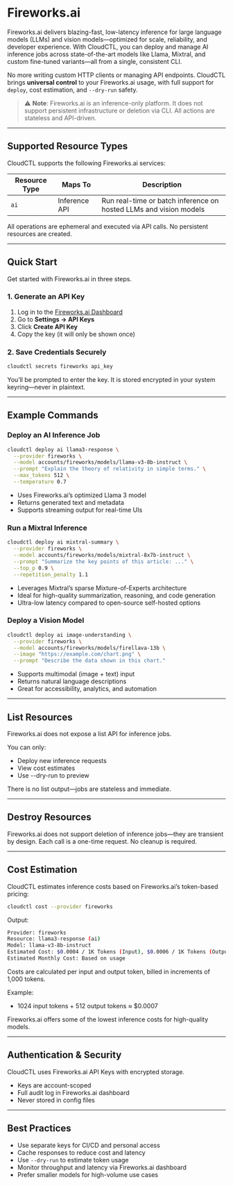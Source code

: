 # Fireworks.ai

Fireworks.ai delivers blazing-fast, low-latency inference for large language models (LLMs) and vision models—optimized for scale, reliability, and developer experience. With CloudCTL, you can deploy and manage AI inference jobs across state-of-the-art models like Llama, Mixtral, and custom fine-tuned variants—all from a single, consistent CLI.

No more writing custom HTTP clients or managing API endpoints. CloudCTL brings **universal control** to your Fireworks.ai usage, with full support for `deploy`, cost estimation, and `--dry-run` safety.

> ⚠️ **Note**: Fireworks.ai is an inference-only platform. It does not support persistent infrastructure or deletion via CLI. All actions are stateless and API-driven.

---

## Supported Resource Types

CloudCTL supports the following Fireworks.ai services:

| Resource Type | Maps To | Description |
|---------------|--------|-------------|
| `ai` | Inference API | Run real-time or batch inference on hosted LLMs and vision models |

All operations are ephemeral and executed via API calls. No persistent resources are created.

---

## Quick Start

Get started with Fireworks.ai in three steps.

### 1. Generate an API Key

1. Log in to the [Fireworks.ai Dashboard](https://app.fireworks.ai)
2. Go to **Settings → API Keys**
3. Click **Create API Key**
4. Copy the key (it will only be shown once)

### 2. Save Credentials Securely

```bash
cloudctl secrets fireworks api_key
```
You’ll be prompted to enter the key. It is stored encrypted in your system keyring—never in plaintext.

---

## Example Commands
### Deploy an AI Inference Job
```bash
cloudctl deploy ai llama3-response \
  --provider fireworks \
  --model accounts/fireworks/models/llama-v3-8b-instruct \
  --prompt "Explain the theory of relativity in simple terms." \
  --max_tokens 512 \
  --temperature 0.7
```

* Uses Fireworks.ai’s optimized Llama 3 model
* Returns generated text and metadata
* Supports streaming output for real-time UIs

### Run a Mixtral Inference
```bash
cloudctl deploy ai mixtral-summary \
  --provider fireworks \
  --model accounts/fireworks/models/mixtral-8x7b-instruct \
  --prompt "Summarize the key points of this article: ..." \
  --top_p 0.9 \
  --repetition_penalty 1.1
```
* Leverages Mixtral’s sparse Mixture-of-Experts architecture
* Ideal for high-quality summarization, reasoning, and code generation
* Ultra-low latency compared to open-source self-hosted options

### Deploy a Vision Model
```bash
cloudctl deploy ai image-understanding \
  --provider fireworks \
  --model accounts/fireworks/models/firellava-13b \
  --image "https://example.com/chart.png" \
  --prompt "Describe the data shown in this chart."
```
* Supports multimodal (image + text) input
* Returns natural language descriptions
* Great for accessibility, analytics, and automation

---

## List Resources
Fireworks.ai does not expose a list API for inference jobs.

You can only:

* Deploy new inference requests
* View cost estimates
* Use --dry-run to preview

There is no list output—jobs are stateless and immediate.

---

## Destroy Resources
Fireworks.ai does not support deletion of inference jobs—they are transient by design.
Each call is a one-time request. No cleanup is required.

---

## Cost Estimation
CloudCTL estimates inference costs based on Fireworks.ai’s token-based pricing:

```bash
cloudctl cost --provider fireworks
```

Output:
```bash
Provider: fireworks
Resource: llama3-response (ai)
Model: llama-v3-8b-instruct
Estimated Cost: $0.0004 / 1K Tokens (Input), $0.0006 / 1K Tokens (Output)
Estimated Monthly Cost: Based on usage
```

Costs are calculated per input and output token, billed in increments of 1,000 tokens.

Example:
* 1024 input tokens + 512 output tokens ≈ $0.0007

Fireworks.ai offers some of the lowest inference costs for high-quality models.

---

## Authentication & Security
CloudCTL uses Fireworks.ai API Keys with encrypted storage.

* Keys are account-scoped
* Full audit log in Fireworks.ai dashboard
* Never stored in config files

---

## Best Practices

* Use separate keys for CI/CD and personal access
* Cache responses to reduce cost and latency
* Use `--dry-run` to estimate token usage
* Monitor throughput and latency via Fireworks.ai dashboard
* Prefer smaller models for high-volume use cases